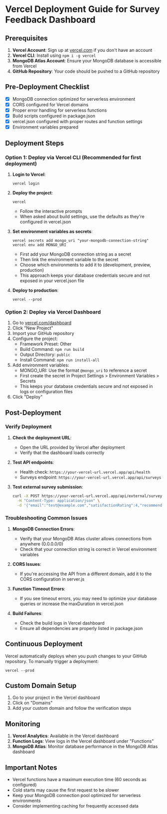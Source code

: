 # Vercel Deployment Guide for Survey Feedback Dashboard

## Prerequisites

1. **Vercel Account**: Sign up at [vercel.com](https://vercel.com) if you don't have an account
2. **Vercel CLI**: Install using `npm i -g vercel`
3. **MongoDB Atlas Account**: Ensure your MongoDB database is accessible from Vercel
4. **GitHub Repository**: Your code should be pushed to a GitHub repository

## Pre-Deployment Checklist

- [x] MongoDB connection optimized for serverless environment
- [x] CORS configured for Vercel domains
- [x] Proper error handling for serverless functions
- [x] Build scripts configured in package.json
- [x] vercel.json configured with proper routes and function settings
- [x] Environment variables prepared

## Deployment Steps

### Option 1: Deploy via Vercel CLI (Recommended for first deployment)

1. **Login to Vercel**:
   ```
   vercel login
   ```

2. **Deploy the project**:
   ```
   vercel
   ```
   - Follow the interactive prompts
   - When asked about build settings, use the defaults as they're configured in vercel.json

3. **Set environment variables as secrets**:
   ```
   vercel secrets add mongo_uri "your-mongodb-connection-string"
   vercel env add MONGO_URI
   ```
   - First add your MongoDB connection string as a secret
   - Then link the environment variable to the secret
   - Choose which environments to add it to (development, preview, production)
   - This approach keeps your database credentials secure and not exposed in your vercel.json file

4. **Deploy to production**:
   ```
   vercel --prod
   ```

### Option 2: Deploy via Vercel Dashboard

1. Go to [vercel.com/dashboard](https://vercel.com/dashboard)
2. Click "New Project"
3. Import your GitHub repository
4. Configure the project:
   - Framework Preset: Other
   - Build Command: `npm run build`
   - Output Directory: `public`
   - Install Command: `npm run install-all`
5. Add environment variables:
   - MONGO_URI: Use the format `@mongo_uri` to reference a secret
   - First create the secret in Project Settings > Environment Variables > Secrets
   - This keeps your database credentials secure and not exposed in logs or configuration files
6. Click "Deploy"

## Post-Deployment

### Verify Deployment

1. **Check the deployment URL**:
   - Open the URL provided by Vercel after deployment
   - Verify that the dashboard loads correctly

2. **Test API endpoints**:
   - Health check: `https://your-vercel-url.vercel.app/api/health`
   - Surveys endpoint: `https://your-vercel-url.vercel.app/api/surveys`

3. **Test external survey submission**:
   ```bash
   curl -X POST https://your-vercel-url.vercel.app/api/external/surveys \
     -H "Content-Type: application/json" \
     -d '{"email":"test@example.com","satisfactionRating":4,"recommendationRating":8}'
   ```

### Troubleshooting Common Issues

1. **MongoDB Connection Errors**:
   - Verify that your MongoDB Atlas cluster allows connections from anywhere (0.0.0.0/0)
   - Check that your connection string is correct in Vercel environment variables

2. **CORS Issues**:
   - If you're accessing the API from a different domain, add it to the CORS configuration in server.js

3. **Function Timeout Errors**:
   - If you see timeout errors, you may need to optimize your database queries or increase the maxDuration in vercel.json

4. **Build Failures**:
   - Check the build logs in Vercel dashboard
   - Ensure all dependencies are properly listed in package.json

## Continuous Deployment

Vercel automatically deploys when you push changes to your GitHub repository. To manually trigger a deployment:

```
vercel --prod
```

## Custom Domain Setup

1. Go to your project in the Vercel dashboard
2. Click on "Domains"
3. Add your custom domain and follow the verification steps

## Monitoring

1. **Vercel Analytics**: Available in the Vercel dashboard
2. **Function Logs**: View logs in the Vercel dashboard under "Functions"
3. **MongoDB Atlas**: Monitor database performance in the MongoDB Atlas dashboard

## Important Notes

- Vercel functions have a maximum execution time (60 seconds as configured)
- Cold starts may cause the first request to be slower
- Keep your MongoDB connection pool optimized for serverless environments
- Consider implementing caching for frequently accessed data